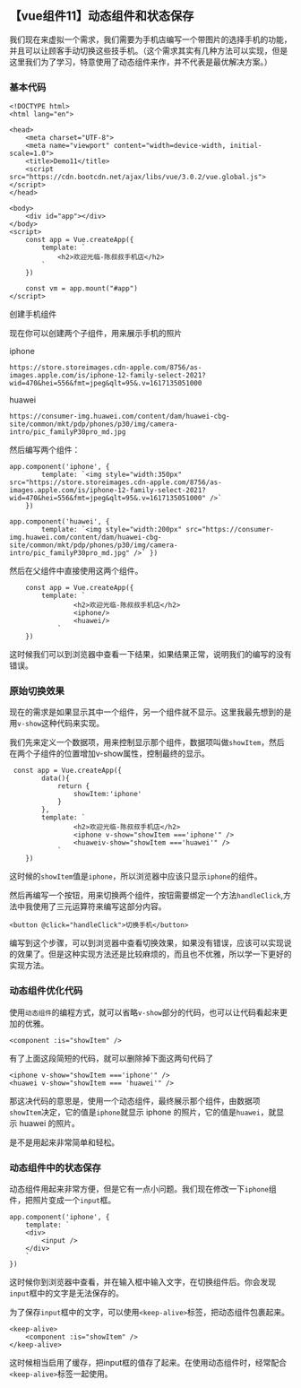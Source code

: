 ## 【vue组件11】动态组件和状态保存

我们现在来虚拟一个需求，我们需要为手机店编写一个带图片的选择手机的功能，并且可以让顾客手动切换这些技手机。（这个需求其实有几种方法可以实现，但是这里我们为了学习，特意使用了动态组件来作，并不代表是最优解决方案。）

### 基本代码

```vue
<!DOCTYPE html>
<html lang="en">

<head>
    <meta charset="UTF-8">
    <meta name="viewport" content="width=device-width, initial-scale=1.0">
    <title>Demo11</title>
    <script src="https://cdn.bootcdn.net/ajax/libs/vue/3.0.2/vue.global.js"></script>
</head>

<body>
    <div id="app"></div>
</body>
<script>
    const app = Vue.createApp({
        template: ` 
            <h2>欢迎光临-陈叔叔手机店</h2> 
        `
    })

    const vm = app.mount("#app")
</script>
```

创建手机组件

现在你可以创建两个子组件，用来展示手机的照片

iphone

```
https://store.storeimages.cdn-apple.com/8756/as-images.apple.com/is/iphone-12-family-select-2021?wid=470&hei=556&fmt=jpeg&qlt=95&.v=1617135051000
```

huawei

```
https://consumer-img.huawei.com/content/dam/huawei-cbg-site/common/mkt/pdp/phones/p30/img/camera-intro/pic_familyP30pro_md.jpg
```

然后编写两个组件：

```vue
app.component('iphone', {
        template: `<img style="width:350px" src="https://store.storeimages.cdn-apple.com/8756/as-images.apple.com/is/iphone-12-family-select-2021?wid=470&hei=556&fmt=jpeg&qlt=95&.v=1617135051000" />`
    })
```

```vue
app.component('huawei', { 
		template: `<img style="width:200px" src="https://consumer-img.huawei.com/content/dam/huawei-cbg-site/common/mkt/pdp/phones/p30/img/camera-intro/pic_familyP30pro_md.jpg" />` })
```

然后在父组件中直接使用这两个组件。

```vue
    const app = Vue.createApp({
        template: ` 
                <h2>欢迎光临-陈叔叔手机店</h2>
                <iphone/>
                <huawei/>
            `
    })
```

这时候我们可以到浏览器中查看一下结果，如果结果正常，说明我们的编写的没有错误。

### 原始切换效果

现在的需求是如果显示其中一个组件，另一个组件就不显示。这里我最先想到的是用`v-show`这种代码来实现。

我们先来定义一个数据项，用来控制显示那个组件，数据项叫做`showItem`，然后在两个子组件的位置增加v-show属性，控制最终的显示。

```vue
 const app = Vue.createApp({
        data(){
            return {
                showItem:'iphone'
            }
        },
        template: ` 
                <h2>欢迎光临-陈叔叔手机店</h2>
                <iphone v-show="showItem ==='iphone'" />
                <huaweiv-show="showItem ==='huawei'" />
            `
    })
```

这时候的`showItem`值是`iphone`，所以浏览器中应该只显示`iphone`的组件。

然后再编写一个按钮，用来切换两个组件，按钮需要绑定一个方法`handleClick`,方法中我使用了三元运算符来编写这部分内容。

```vue
<button @click="handleClick">切换手机</button>
```

编写到这个步骤，可以到浏览器中查看切换效果，如果没有错误，应该可以实现说的效果了。但是这种实现方法还是比较麻烦的，而且也不优雅，所以学一下更好的实现方法。

### 动态组件优化代码

使用`动态组件`的编程方式，就可以省略`v-show`部分的代码，也可以让代码看起来更加的优雅。

```vue
<component :is="showItem" />
```

有了上面这段简短的代码，就可以删除掉下面这两句代码了

```vue
<iphone v-show="showItem ==='iphone'" />
<huawei v-show="showItem === 'huawei'" />
```

那这决代码的意思是，使用一个动态组件，最终展示那个组件，由数据项`showItem`决定，它的值是`iphone`就显示 iphone 的照片，它的值是`huawei`，就显示 huawei 的照片。

是不是用起来非常简单和轻松。

### 动态组件中的状态保存

动态组件用起来非常方便，但是它有一点小问题。我们现在修改一下`iphone`组件，把照片变成一个`input`框。

```vue
app.component('iphone', {
    template: `
    <div>
        <input />
    </div>
    `
})
```

这时候你到浏览器中查看，并在输入框中输入文字，在切换组件后。你会发现`input`框中的文字是无法保存的。

为了保存`input`框中的文字，可以使用`<keep-alive>`标签，把动态组件包裹起来。

```vue
<keep-alive>
	<component :is="showItem" />
</keep-alive>
```

这时候相当启用了缓存，把input框的值存了起来。在使用动态组件时，经常配合`<keep-alive>`标签一起使用。

